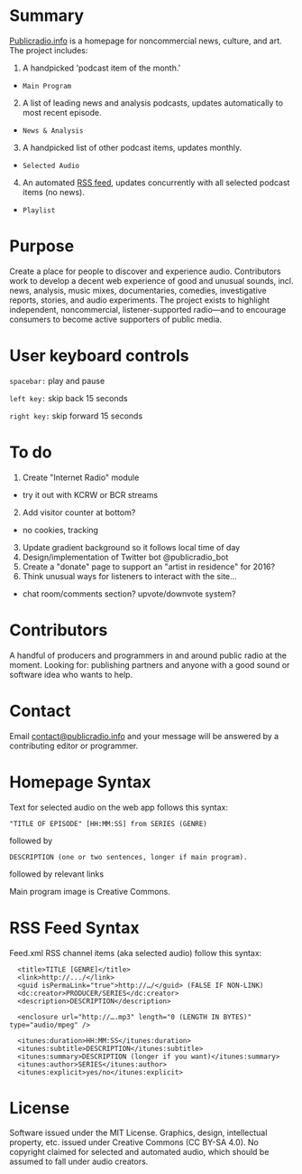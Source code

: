 # Summary
[Publicradio.info](http://www.publicradio.info) is a homepage for noncommercial news, culture, and art. The project includes:

1. A handpicked 'podcast item of the month.' 
  * `Main Program`
2. A list of leading news and analysis podcasts, updates automatically to most recent episode.
  * `News & Analysis`
3. A handpicked list of other podcast items, updates monthly.
  * `Selected Audio`
4. An automated [RSS feed](http://publicradio.info/feed.xml), updates concurrently with all selected podcast items (no news).
  * `Playlist`

# Purpose
Create a place for people to discover and experience audio. Contributors work to develop a decent web experience of good and unusual sounds, incl. news, analysis, music mixes, documentaries, comedies, investigative reports, stories, and audio experiments. The project exists to highlight independent, noncommercial, listener-supported radio—and to encourage consumers to become active supporters of public media.

# User keyboard controls
`spacebar:` play and pause

`left key:` skip back 15 seconds

`right key:` skip forward 15 seconds

# To do

1. Create "Internet Radio" module
  * try it out with KCRW or BCR streams
2. Add visitor counter at bottom?
  * no cookies, tracking
3. Update gradient background so it follows local time of day
4. Design/implementation of Twitter bot @publicradio_bot
5. Create a "donate" page to support an "artist in residence" for 2016?
6. Think unusual ways for listeners to interact with the site...
  * chat room/comments section? upvote/downvote system?

# Contributors
A handful of producers and programmers in and around public radio at the moment. Looking for: publishing partners and anyone with a good sound or software idea who wants to help. 

# Contact
Email contact@publicradio.info and your message will be answered by a contributing editor or programmer.

# Homepage Syntax
Text for selected audio on the web app follows this syntax:

  `"TITLE OF EPISODE" [HH:MM:SS] from SERIES (GENRE)`

  followed by

  `DESCRIPTION (one or two sentences, longer if main program).`

  followed by relevant links

Main program image is Creative Commons.

# RSS Feed Syntax
Feed.xml RSS channel items (aka selected audio) follow this syntax:

```
  <title>TITLE [GENRE]</title>
  <link>http://.../</link>
  <guid isPermaLink="true">http://…/</guid> (FALSE IF NON-LINK)
  <dc:creator>PRODUCER/SERIES</dc:creator>
  <description>DESCRIPTION</description>
  
  <enclosure url="http://….mp3" length="0 (LENGTH IN BYTES)" type="audio/mpeg" />
  
  <itunes:duration>HH:MM:SS</itunes:duration>
  <itunes:subtitle>DESCRIPTION</itunes:subtitle>
  <itunes:summary>DESCRIPTION (longer if you want)</itunes:summary>
  <itunes:author>SERIES</itunes:author>
  <itunes:explicit>yes/no</itunes:explicit>
```

# License
Software issued under the MIT License. Graphics, design, intellectual property, etc. issued under Creative Commons (CC BY-SA 4.0). No copyright claimed for selected and automated audio, which should be assumed to fall under audio creators.
